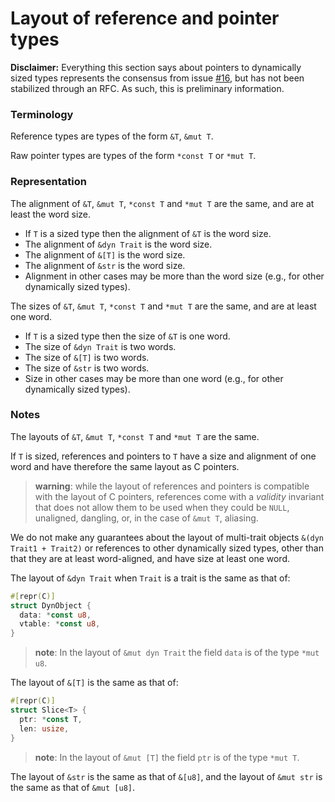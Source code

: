 # Layout of reference and pointer types

**Disclaimer:** Everything this section says about pointers to dynamically sized
types represents the consensus from issue [#16], but has not been stabilized
through an RFC. As such, this is preliminary information.

[#16]: https://github.com/rust-rfcs/unsafe-code-guidelines/issues/16

### Terminology

Reference types are types of the form `&T`, `&mut T`.

Raw pointer types are types of the form `*const T` or `*mut T`.

### Representation

The alignment of `&T`, `&mut T`, `*const T` and `*mut T` are the same,
and are at least the word size.

* If `T` is a sized type then the alignment of `&T` is the word size.
* The alignment of `&dyn Trait` is the word size.
* The alignment of `&[T]` is the word size.
* The alignment of `&str` is the word size.
* Alignment in other cases may be more than the word size (e.g., for other dynamically sized types).

The sizes of `&T`, `&mut T`, `*const T` and `*mut T` are the same,
and are at least one word.

* If `T` is a sized type then the size of `&T` is one word.
* The size of `&dyn Trait` is two words.
* The size of `&[T]` is two words.
* The size of `&str` is two words.
* Size in other cases may be more than one word (e.g., for other dynamically sized types).

### Notes

The layouts of `&T`, `&mut T`, `*const T` and `*mut T` are the same.

If `T` is sized, references and pointers to `T` have a size and alignment of one
word and have therefore the same layout as C pointers.

> **warning**: while the layout of references and pointers is compatible with
> the layout of C pointers, references come with a _validity_ invariant that
> does not allow them to be used when they could be `NULL`, unaligned, dangling,
> or, in the case of `&mut T`, aliasing.

We do not make any guarantees about the layout of
multi-trait objects `&(dyn Trait1 + Trait2)` or references to other dynamically sized types,
other than that they are at least word-aligned, and have size at least one word.

The layout of `&dyn Trait` when `Trait` is a trait is the same as that of:
```rust
#[repr(C)]
struct DynObject {
  data: *const u8,
  vtable: *const u8,
}
```

> **note**: In the layout of `&mut dyn Trait` the field `data` is of the type `*mut u8`.

The layout of `&[T]` is the same as that of:
```rust
#[repr(C)]
struct Slice<T> {
  ptr: *const T,
  len: usize,
}
```

> **note**: In the layout of `&mut [T]` the field `ptr` is of the type `*mut T`.

The layout of `&str` is the same as that of `&[u8]`, and the layout of `&mut str` is
the same as that of `&mut [u8]`.
